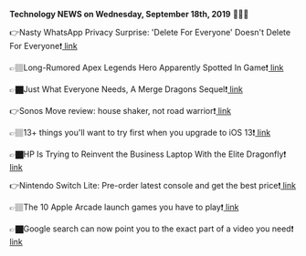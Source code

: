 <b>Technology NEWS on Wednesday, September 18th, 2019</b> 📡📡📡 

👉Nasty WhatsApp Privacy Surprise: 'Delete For Everyone' Doesn't Delete For Everyone❗️<a href='https://www.google.com/url?rct=j&sa=t&url=https://www.forbes.com/sites/zakdoffman/2019/09/18/nasty-whatsapp-privacy-surprise-delete-for-everyone-doesnt-delete-for-everyone/&ct=ga&cd=CAIyGmVjZmViYzNiZjFkNzQyNDM6Y29tOmVuOlVT&usg=AFQjCNHnK2kURC5id6A4QKUt2-jarkWFDQ'> link</a>

👉🏽Long-Rumored Apex Legends Hero Apparently Spotted In Game❗️<a href='https://www.google.com/url?rct=j&sa=t&url=https://kotaku.com/long-rumored-apex-legends-hero-apparently-spotted-in-ga-1838211772&ct=ga&cd=CAIyGmVjZmViYzNiZjFkNzQyNDM6Y29tOmVuOlVT&usg=AFQjCNGwUmx_3klzx3Bp8MLugUukvXzHHA'> link</a>

👉🏿Just What Everyone Needs, A Merge Dragons Sequel❗️<a href='https://www.google.com/url?rct=j&sa=t&url=https://kotaku.com/just-what-everyone-needs-a-merge-dragons-sequel-1838211645&ct=ga&cd=CAIyGmVjZmViYzNiZjFkNzQyNDM6Y29tOmVuOlVT&usg=AFQjCNFN7dtlqOQmLlQmN6xkLOv024yowQ'> link</a>

👉Sonos Move review: house shaker, not road warrior❗️<a href='https://www.google.com/url?rct=j&sa=t&url=https://www.theverge.com/2019/9/18/20871409/sonos-move-wireless-bluetooth-speaker-review-alexa-google-assistant-wifi-price-specs-sound-quality&ct=ga&cd=CAIyGmVjZmViYzNiZjFkNzQyNDM6Y29tOmVuOlVT&usg=AFQjCNG8bTAbIoWCOOqp5DKhb3ew6mDN8Q'> link</a>

👉🏽13+ things you'll want to try first when you upgrade to iOS 13❗️<a href='https://www.google.com/url?rct=j&sa=t&url=https://www.computerworld.com/article/3439441/13-things-you-ll-want-to-try-first-when-you-upgrade-to-ios-13.html&ct=ga&cd=CAIyGmVjZmViYzNiZjFkNzQyNDM6Y29tOmVuOlVT&usg=AFQjCNFIDsSVPrtDb2wIh-r_WZw_nmAc2w'> link</a>

👉🏿HP Is Trying to Reinvent the Business Laptop With the Elite Dragonfly❗️<a href='https://www.google.com/url?rct=j&sa=t&url=https://gizmodo.com/hp-is-trying-to-reinvent-the-business-laptop-with-the-e-1838197351&ct=ga&cd=CAIyGmVjZmViYzNiZjFkNzQyNDM6Y29tOmVuOlVT&usg=AFQjCNGlWKNkevkREZR0CWMw2lP_ynZ0lQ'> link</a>

👉Nintendo Switch Lite: Pre-order latest console and get the best price❗️<a href='https://www.google.com/url?rct=j&sa=t&url=https://www.express.co.uk/entertainment/gaming/1179019/Nintendo-Switch-Lite-Pre-order-console-best-price-grey-yellow-turquoise-pokemon&ct=ga&cd=CAIyGmVjZmViYzNiZjFkNzQyNDM6Y29tOmVuOlVT&usg=AFQjCNFZtpt2p9_V0hvoYoLBghE4zo5l_w'> link</a>

👉🏽The 10 Apple Arcade launch games you have to play❗️<a href='https://www.google.com/url?rct=j&sa=t&url=https://www.theverge.com/2019/9/18/20870146/apple-arcade-launch-best-top-games-iphone-ipad-apple-tv&ct=ga&cd=CAIyGmVjZmViYzNiZjFkNzQyNDM6Y29tOmVuOlVT&usg=AFQjCNHQ0HncVSAuX4NcwhAjajjzXwzorg'> link</a>

👉🏿Google search can now point you to the exact part of a video you need❗️<a href='https://www.google.com/url?rct=j&sa=t&url=https://www.theverge.com/2019/9/18/20871933/google-search-video-description-timestamp-markup&ct=ga&cd=CAIyGmVjZmViYzNiZjFkNzQyNDM6Y29tOmVuOlVT&usg=AFQjCNHhXADZ8pWcozj99AHEBMjESGUj-w'> link</a>

